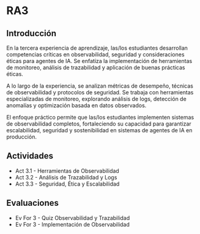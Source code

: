 # RA3

## Introducción

En la tercera experiencia de aprendizaje, las/los estudiantes desarrollan competencias críticas en observabilidad, seguridad y consideraciones éticas para agentes de IA. Se enfatiza la implementación de herramientas de monitoreo, análisis de trazabilidad y aplicación de buenas prácticas éticas. 

A lo largo de la experiencia, se analizan métricas de desempeño, técnicas de observabilidad y protocolos de seguridad. Se trabaja con herramientas especializadas de monitoreo, explorando análisis de logs, detección de anomalías y optimización basada en datos observados. 

El enfoque práctico permite que las/los estudiantes implementen sistemas de observabilidad completos, fortaleciendo su capacidad para garantizar escalabilidad, seguridad y sostenibilidad en sistemas de agentes de IA en producción.

## Actividades

- Act 3.1 - Herramientas de Observabilidad
- Act 3.2 - Análisis de Trazabilidad y Logs
- Act 3.3 - Seguridad, Ética y Escalabilidad

## Evaluaciones

- Ev For 3 - Quiz Observabilidad y Trazabilidad
- Ev For 3 - Implementación de Observabilidad